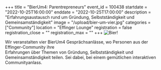 +++
title = "BierUm4: Parentrepreneurs"
event_id = 100438
startdate = "2022-10-25T16:00:00"
enddate = "2022-10-25T17:00:00"
description = "Erfahrungsaustausch rund um Gründung, Selbstständigkeit und Gemeinsamständigkeit"
image = "/upload/bier-um-vier.jpg"
categories = ["Community"]
location = "Effinger Lounge"
registration = false
registration_close = ""
registration_max = ""
+++
![Bier!](/upload/bier-um-vier.jpg)

Wir veranstalten vier BierUm4 Gesprächsanlässe, wo Personen aus der Effinger-Community ihre  
Erfahrungen über Themen von Gründung, Selbstständigkeit und Gemeinsamständigkeit teilen. 
Sei dabei, bei einem gemütlichen interaktiven Communityanlass.
